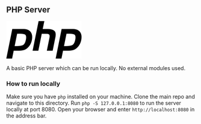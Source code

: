 ## PHP Server

![php Logo](php-logo.png)

A basic PHP server which can be run locally. No external modules used.

### How to run locally

Make sure you have `php` installed on your machine. Clone the main repo and navigate to this directory. Run `php -S 127.0.0.1:8080` to run the server locally at port 8080. Open your browser and enter `http://localhost:8080` in the address bar.